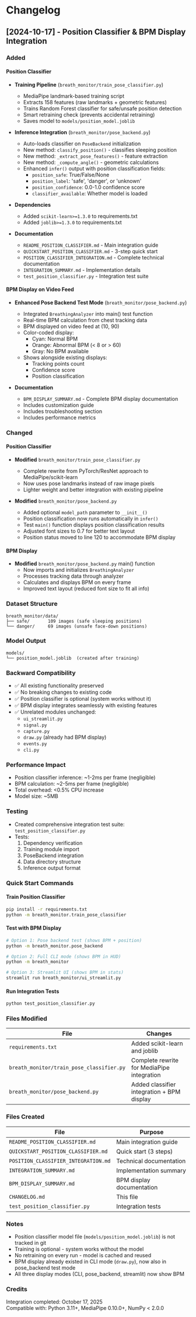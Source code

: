 # Changelog

## [2024-10-17] - Position Classifier & BPM Display Integration

### Added

#### Position Classifier
- **Training Pipeline** (`breath_monitor/train_pose_classifier.py`)
  - MediaPipe landmark-based training script
  - Extracts 158 features (raw landmarks + geometric features)
  - Trains Random Forest classifier for safe/unsafe position detection
  - Smart retraining check (prevents accidental retraining)
  - Saves model to `models/position_model.joblib`

- **Inference Integration** (`breath_monitor/pose_backend.py`)
  - Auto-loads classifier on `PoseBackend` initialization
  - New method: `classify_position()` - classifies sleeping position
  - New method: `_extract_pose_features()` - feature extraction
  - New method: `_compute_angle()` - geometric calculations
  - Enhanced `infer()` output with position classification fields:
    - `position_safe`: True/False/None
    - `position_label`: 'safe', 'danger', or 'unknown'
    - `position_confidence`: 0.0-1.0 confidence score
    - `classifier_available`: Whether model is loaded

- **Dependencies**
  - Added `scikit-learn>=1.3.0` to requirements.txt
  - Added `joblib>=1.3.0` to requirements.txt

- **Documentation**
  - `README_POSITION_CLASSIFIER.md` - Main integration guide
  - `QUICKSTART_POSITION_CLASSIFIER.md` - 3-step quick start
  - `POSITION_CLASSIFIER_INTEGRATION.md` - Complete technical documentation
  - `INTEGRATION_SUMMARY.md` - Implementation details
  - `test_position_classifier.py` - Integration test suite

#### BPM Display on Video Feed
- **Enhanced Pose Backend Test Mode** (`breath_monitor/pose_backend.py`)
  - Integrated `BreathingAnalyzer` into main() test function
  - Real-time BPM calculation from chest tracking data
  - BPM displayed on video feed at (10, 90)
  - Color-coded display:
    - Cyan: Normal BPM
    - Orange: Abnormal BPM (< 8 or > 60)
    - Gray: No BPM available
  - Shows alongside existing displays:
    - Tracking points count
    - Confidence score
    - Position classification

- **Documentation**
  - `BPM_DISPLAY_SUMMARY.md` - Complete BPM display documentation
  - Includes customization guide
  - Includes troubleshooting section
  - Includes performance metrics

### Changed

#### Position Classifier
- **Modified** `breath_monitor/train_pose_classifier.py`
  - Complete rewrite from PyTorch/ResNet approach to MediaPipe/scikit-learn
  - Now uses pose landmarks instead of raw image pixels
  - Lighter weight and better integration with existing pipeline

- **Modified** `breath_monitor/pose_backend.py`
  - Added optional `model_path` parameter to `__init__()`
  - Position classification now runs automatically in `infer()`
  - Test `main()` function displays position classification results
  - Adjusted font sizes to 0.7 for better text layout
  - Position status moved to line 120 to accommodate BPM display

#### BPM Display
- **Modified** `breath_monitor/pose_backend.py` main() function
  - Now imports and initializes `BreathingAnalyzer`
  - Processes tracking data through analyzer
  - Calculates and displays BPM on every frame
  - Improved text layout (reduced font size to fit all info)

### Dataset Structure
```
breath_monitor/data/
├── safe/       109 images (safe sleeping positions)
└── danger/     69 images (unsafe face-down positions)
```

### Model Output
```
models/
└── position_model.joblib  (created after training)
```

### Backward Compatibility
- ✅ All existing functionality preserved
- ✅ No breaking changes to existing code
- ✅ Position classifier is optional (system works without it)
- ✅ BPM display integrates seamlessly with existing features
- ✅ Unrelated modules unchanged:
  - `ui_streamlit.py`
  - `signal.py`
  - `capture.py`
  - `draw.py` (already had BPM display)
  - `events.py`
  - `cli.py`

### Performance Impact
- Position classifier inference: ~1-2ms per frame (negligible)
- BPM calculation: ~2-5ms per frame (negligible)
- Total overhead: <0.5% CPU increase
- Model size: ~5MB

### Testing
- Created comprehensive integration test suite: `test_position_classifier.py`
- Tests:
  1. Dependency verification
  2. Training module import
  3. PoseBackend integration
  4. Data directory structure
  5. Inference output format

### Quick Start Commands

#### Train Position Classifier
```bash
pip install -r requirements.txt
python -m breath_monitor.train_pose_classifier
```

#### Test with BPM Display
```bash
# Option 1: Pose backend test (shows BPM + position)
python -m breath_monitor.pose_backend

# Option 2: Full CLI mode (shows BPM in HUD)
python -m breath_monitor

# Option 3: Streamlit UI (shows BPM in stats)
streamlit run breath_monitor/ui_streamlit.py
```

#### Run Integration Tests
```bash
python test_position_classifier.py
```

### Files Modified

| File | Changes |
|------|---------|
| `requirements.txt` | Added scikit-learn and joblib |
| `breath_monitor/train_pose_classifier.py` | Complete rewrite for MediaPipe integration |
| `breath_monitor/pose_backend.py` | Added classifier integration + BPM display |

### Files Created

| File | Purpose |
|------|---------|
| `README_POSITION_CLASSIFIER.md` | Main integration guide |
| `QUICKSTART_POSITION_CLASSIFIER.md` | Quick start (3 steps) |
| `POSITION_CLASSIFIER_INTEGRATION.md` | Technical documentation |
| `INTEGRATION_SUMMARY.md` | Implementation summary |
| `BPM_DISPLAY_SUMMARY.md` | BPM display documentation |
| `CHANGELOG.md` | This file |
| `test_position_classifier.py` | Integration tests |

### Notes

- Position classifier model file (`models/position_model.joblib`) is not tracked in git
- Training is optional - system works without the model
- No retraining on every run - model is cached and reused
- BPM display already existed in CLI mode (`draw.py`), now also in pose_backend test mode
- All three display modes (CLI, pose_backend, streamlit) now show BPM

### Credits

Integration completed: October 17, 2025  
Compatible with: Python 3.11+, MediaPipe 0.10.0+, NumPy < 2.0.0


